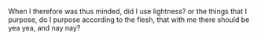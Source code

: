 When I therefore was thus minded, did I use lightness? or the things that I purpose, do I purpose according to the flesh, that with me there should be yea yea, and nay nay?
